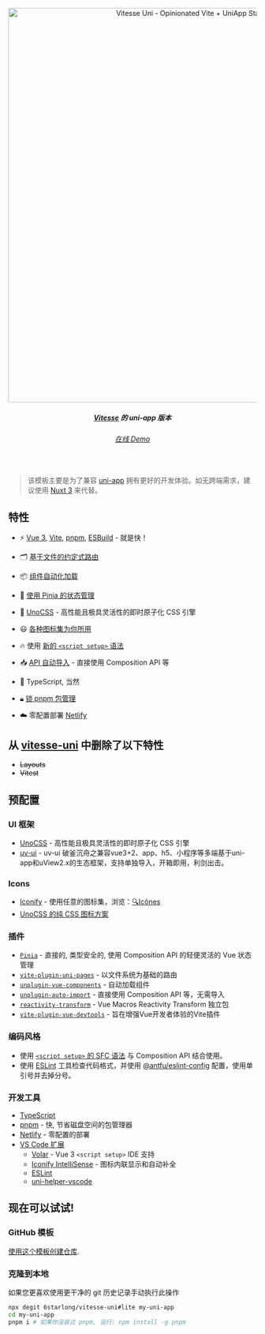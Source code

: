 <p align='center'>
  <img src='https://user-images.githubusercontent.com/36911513/250519667-0b07fd60-968d-4d81-9185-1e8ac421ab02.png' alt='Vitesse Uni - Opinionated Vite + UniApp Starter Template' width='800'/>
</p>

<h5 align='center'>
<b><a href="https://github.com/antfu/vitesse">Vitesse</a> 的 uni-app 版本</b>
</h5>

<h6 align='center'>
<a href="https://vitesse-uni.netlify.app/">在线 Demo</a>
</h6>

<br/>

> 该模板主要是为了兼容 [uni-app](https://uniapp.dcloud.io/) 拥有更好的开发体验。如无跨端需求，建议使用 [Nuxt 3](https://nuxt.com/) 来代替。

## 特性

- ⚡️ [Vue 3](https://github.com/vuejs/core), [Vite](https://github.com/vitejs/vite), [pnpm](https://pnpm.io/), [ESBuild](https://github.com/evanw/esbuild) - 就是快！

- 🗂 [基于文件的约定式路由](https://github.com/6starlong/vitesse-uni/tree/main/src/pages)

- 📦 [组件自动化加载](https://github.com/6starlong/vitesse-uni/blob/main/src/components)

- 🍍 [使用 Pinia 的状态管理](https://pinia.vuejs.org)

- 🎨 [UnoCSS](https://github.com/unocss/unocss) - 高性能且极具灵活性的即时原子化 CSS 引擎

- 😃 [各种图标集为你所用](https://github.com/antfu/unocss/tree/main/packages/preset-icons)

- 🔥 使用 [新的 `<script setup>` 语法](https://github.com/vuejs/rfcs/pull/227)

- 📥 [API 自动导入](https://github.com/6starlong/vitesse-uni/tree/master/src/composables) - 直接使用 Composition API 等

- 🦾 TypeScript, 当然

- 🔒︎ [锁 pnpm 包管理](https://pnpm.io/only-allow-pnpm)

- ☁️ 零配置部署 [Netlify](https://www.netlify.com/)

## 从 [vitesse-uni](https://github.com/6starlong/vitesse-uni) 中删除了以下特性

- ~~Layouts~~
- ~~Vitest~~

## 预配置

### UI 框架

- [UnoCSS](https://github.com/antfu/unocss) - 高性能且极具灵活性的即时原子化 CSS 引擎
- [uv-ui](https://github.com/climblee/uv-ui) - uv-ui 破釜沉舟之兼容vue3+2、app、h5、小程序等多端基于uni-app和uView2.x的生态框架，支持单独导入，开箱即用，利剑出击。

### Icons

- [Iconify](https://iconify.design) - 使用任意的图标集，浏览：[🔍Icônes](https://icones.netlify.app/)
- [UnoCSS 的纯 CSS 图标方案](https://github.com/antfu/unocss/tree/main/packages/preset-icons)

### 插件

- [`Pinia`](https://pinia.vuejs.org) - 直接的, 类型安全的, 使用 Composition API 的轻便灵活的 Vue 状态管理
- [`vite-plugin-uni-pages`](https://github.com/uni-helper/vite-plugin-uni-pages) - 以文件系统为基础的路由
- [`unplugin-vue-components`](https://github.com/antfu/unplugin-vue-components) - 自动加载组件
- [`unplugin-auto-import`](https://github.com/antfu/unplugin-auto-import) - 直接使用 Composition API 等，无需导入
- [`reactivity-transform`](https://vue-macros.sxzz.moe/features/reactivity-transform.html) - Vue Macros Reactivity Transform 独立包
- [`vite-plugin-vue-devtools`](https://github.com/webfansplz/vite-plugin-vue-devtools) - 旨在增强Vue开发者体验的Vite插件

### 编码风格

- 使用 [`<script setup>` 的 SFC 语法](https://github.com/vuejs/rfcs/pull/227) 与 Composition API 结合使用。
- 使用 [ESLint](https://eslint.org/) 工具检查代码格式，并使用 [@antfu/eslint-config](https://github.com/antfu/eslint-config) 配置，使用单引号并去掉分号。

### 开发工具

- [TypeScript](https://www.typescriptlang.org/)
- [pnpm](https://pnpm.js.org/) - 快, 节省磁盘空间的包管理器
- [Netlify](https://www.netlify.com/) - 零配置的部署
- [VS Code 扩展](./.vscode/extensions.json)
  - [Volar](https://marketplace.visualstudio.com/items?itemName=Vue.volar) - Vue 3 `<script setup>` IDE 支持
  - [Iconify IntelliSense](https://marketplace.visualstudio.com/items?itemName=antfu.iconify) - 图标内联显示和自动补全
  - [ESLint](https://marketplace.visualstudio.com/items?itemName=dbaeumer.vscode-eslint)
  - [uni-helper-vscode](https://uni-helper.js.org/uni-helper-vscode)

## 现在可以试试!

### GitHub 模板

[使用这个模板创建仓库](https://github.com/6starlong/vitesse-uni/generate).

### 克隆到本地

如果您更喜欢使用更干净的 git 历史记录手动执行此操作

```bash
npx degit 6starlong/vitesse-uni#lite my-uni-app
cd my-uni-app
pnpm i # 如果你没装过 pnpm, 运行: npm install -g pnpm
```
